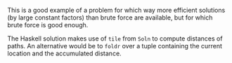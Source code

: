 This is a good example of a problem for which way more
efficient solutions (by large constant factors) than brute
force are available, but for which brute force is good
enough.

The Haskell solution makes use of `tile` from `Soln` to
compute distances of paths. An alternative would be to
`foldr` over a tuple containing the current location and the
accumulated distance.
